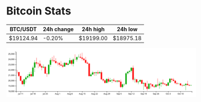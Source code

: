# Bitcoin Stats

BTC/USDT|24h change|24h high|24h low|
|---|---|---|---|
|$19124.94|-0.20%|$19199.00|$18975.18|

<img src="./chart.svg">
